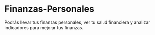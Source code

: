 # Finanzas-Personales
Podrás llevar tus finanzas personales, ver tu salud financiera y analizar indicadores para mejorar tus finanzas.
